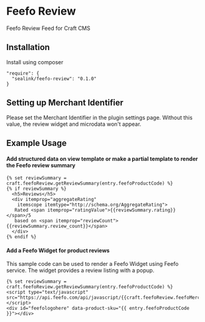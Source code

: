 # Feefo Review
Feefo Review Feed for Craft CMS

## Installation
Install using composer
```
"require": {
  "sealink/feefo-review": "0.1.0"
}
```

## Setting up Merchant Identifier
Please set the Merchant Identifier in the plugin settings page.
Without this value, the review widget and microdata won't appear.

## Example Usage

#### Add structured data on view template or make a partial template to render the Feefo review summary

```twig
{% set reviewSummary = craft.feefoReview.getReviewSummary(entry.feefoProductCode) %}
{% if reviewSummary %}
  <h5>Reviews</h5>
  <div itemprop="aggregateRating"
    itemscope itemtype="http://schema.org/AggregateRating">
   Rated <span itemprop="ratingValue">{{reviewSummary.rating}}</span>/5
   based on <span itemprop="reviewCount">{{reviewSummary.review_count}}</span>
  </div>
{% endif %}
```

#### Add a Feefo Widget for product reviews
This sample code can be used to render a Feefo Widget using Feefo service. The widget provides a review listing with a popup.

```twig
{% set reviewSummary = craft.feefoReview.getReviewSummary(entry.feefoProductCode) %}
<script type="text/javascript" src="https://api.feefo.com/api/javascript/{{craft.feefoReview.feefoMerchantId()}}"></script>
<div id="feefologohere" data-product-sku="{{ entry.feefoProductCode }}"></div>
```
